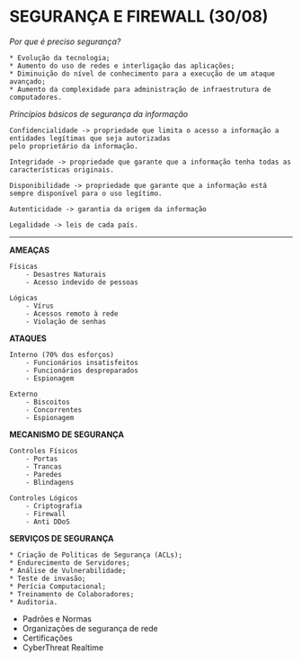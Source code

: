 # SEGURANÇA E FIREWALL (30/08)


*Por que é preciso segurança?*

    * Evolução da tecnologia;
    * Aumento do uso de redes e interligação das aplicações;
    * Diminuição do nível de conhecimento para a execução de um ataque avançado;
    * Aumento da complexidade para administração de infraestrutura de computadores.

*Princípios básicos de segurança da informação*

    Confidencialidade -> propriedade que limita o acesso a informação a entidades legítimas que seja autorizadas
    pelo proprietário da informação.

    Integridade -> propriedade que garante que a informação tenha todas as características originais.

    Disponibilidade -> propriedade que garante que a informação está sempre disponível para o uso legítimo.

    Autenticidade -> garantia da origem da informação

    Legalidade -> leis de cada país.
 _____________________________________________________________________________________________________________

**AMEAÇAS**	

    Físicas
        - Desastres Naturais
        - Acesso indevido de pessoas

    Lógicas
        - Vírus
        - Acessos remoto à rede
        - Violação de senhas

**ATAQUES**

    Interno (70% dos esforços)
        - Funcionários insatisfeitos
        - Funcionários despreparados
        - Espionagem

    Externo
        - Biscoitos
        - Concorrentes
        - Espionagem

**MECANISMO DE SEGURANÇA**

    Controles Físicos
        - Portas
        - Trancas
        - Paredes
        - Blindagens

    Controles Lógicos
        - Criptografia
        - Firewall
        - Anti DDoS
 
**SERVIÇOS DE SEGURANÇA**

    * Criação de Políticas de Segurança (ACLs);
    * Endurecimento de Servidores;
    * Análise de Vulnerabilidade;
    * Teste de invasão;
    * Perícia Computacional;
    * Treinamento de Colaboradores;
    * Auditoria.

*  Padrões e Normas
*  Organizações de segurança de rede
*  Certificações
*  CyberThreat Realtime
